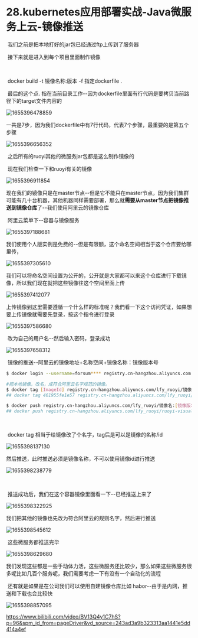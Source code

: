# 28.kubernetes应用部署实战-Java微服务上云-镜像推送



​		我们之前是把本地打好的jar包已经通过ftp上传到了服务器

​		接下来就是进入到每个项目里面制作镜像



​	

​		docker build -t 镜像名称:版本 -f 指定dockerfile .

​			最后的这个点. 指在当前目录工作--因为dockerfile里面有行代码是要拷贝当前路径下的target文件内容的

![1655396478859](../../.vuepress/public/images/1655396478859.png)



一共是7步，因为我们dockerfile中有7行代码，代表7个步骤，最重要的是第五个步骤

![1655396656352](../../.vuepress/public/images/1655396656352.png)



​	之后所有的ruoyi其他的微服务jar包都是这么制作镜像的





​	现在我们检查一下和ruoyi有关的镜像

![1655396911854](../../.vuepress/public/images/1655396911854.png)





​	现在我们的镜像只是在master节点--但是它不能只在master节点，因为我们集群可能有几十台机器，其他机器同样需要部署，那么就**需要从master节点把镜像推送到镜像仓库**了--我们使用阿里云的镜像仓库



​		阿里云菜单下--容器与镜像服务

![1655397188681](../../.vuepress/public/images/1655397188681.png)





​	我们使用个人版实例是免费的--但是有限额，这个命名空间相当于这个仓库要给哪里传，

![1655397305610](../../.vuepress/public/images/1655397305610.png)





​	我们可以将命名空间设置为公开的，公开就是大家都可以来这个仓库进行下载镜像，所以我们现在就把这些镜像往这个空间里面上传

![1655397412077](../../.vuepress/public/images/1655397412077.png)



​	上传镜像到这里需要遵循一个什么样的标准呢？我們看一下这个访问凭证，如果想要上传镜像就需要先登录，按这个指令进行登录

![1655397586680](../../.vuepress/public/images/1655397586680.png)



​	改为自己的用户名--然后输入密码，登录成功

![1655397658312](../../.vuepress/public/images/1655397658312.png)



​	镜像的推送--阿里云的镜像地址+名称空间+镜像名称：镜像版本号

```bash
$ docker login --username=forsum**** registry.cn-hangzhou.aliyuncs.com

#把本地镜像，改名，成符合阿里云名字规范的镜像。
$ docker tag [ImageId] registry.cn-hangzhou.aliyuncs.com/lfy_ruoyi/镜像名:[镜像版本号]
## docker tag 461955fe1e57 registry.cn-hangzhou.aliyuncs.com/lfy_ruoyi/ruoyi-visual-monitor:v1

$ docker push registry.cn-hangzhou.aliyuncs.com/lfy_ruoyi/镜像名:[镜像版本号]
## docker push registry.cn-hangzhou.aliyuncs.com/lfy_ruoyi/ruoyi-visual-monitor:v1

```

​	

​	docker tag 相当于给镜像改了个名字，tag后是可以是镜像的名称/id

![1655398137130](../../.vuepress/public/images/1655398137130.png)



然后推送，此时推送必须是镜像名称，不可以使用镜像id进行推送

![1655398238779](../../.vuepress/public/images/1655398238779.png)



​	



​	推送成功后，我们在这个容器镜像里面看一下--已经推送上来了

![1655398322925](../../.vuepress/public/images/1655398322925.png)





我们把其他的镜像也先改为符合阿里云的规则名字，然后进行推送

![1655398545612](../../.vuepress/public/images/1655398545612.png)



​	这些微服务都推送完毕

![1655398629680](../../.vuepress/public/images/1655398629680.png)





​	我们发现这些都是一些手动体力活，这些微服务还比较少，那么如果这些微服务很多呢比如几百个服务呢，我们需要考虑一下有没有一个自动化的流程



​	还有就是如果是在公司我们可以使用自建镜像仓库比如 habor--由于是内网，推送和下载也会比较快

![1655398857095](../../.vuepress/public/images/1655398857095.png)













https://www.bilibili.com/video/BV13Q4y1C7hS?p=96&spm_id_from=pageDriver&vd_source=243ad3a9b323313aa1441e5dd414a4ef





























































